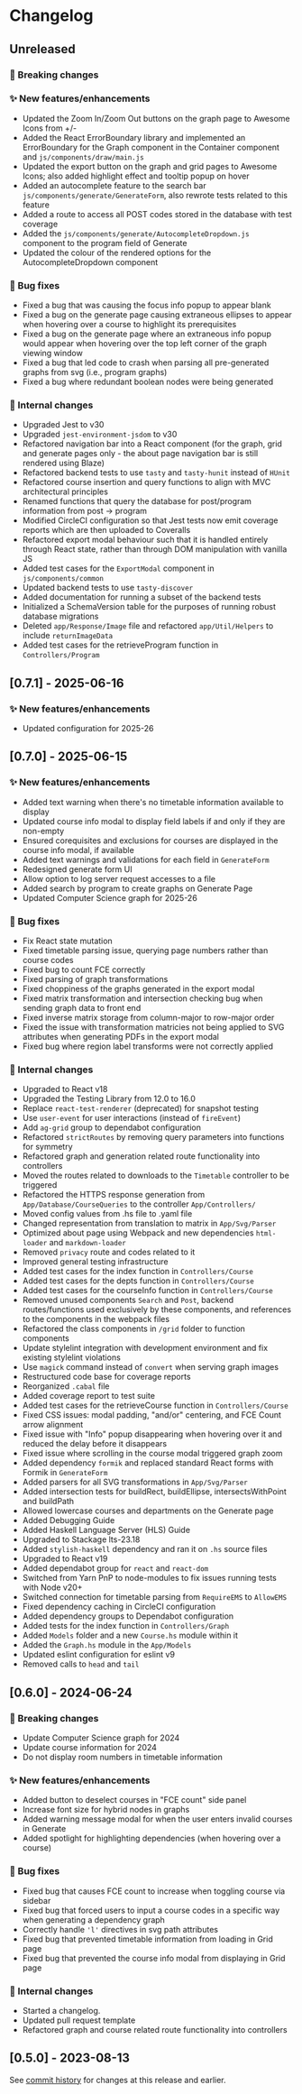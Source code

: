 # Changelog

## Unreleased

### 🚨 Breaking changes

### ✨ New features/enhancements

- Updated the Zoom In/Zoom Out buttons on the graph page to Awesome Icons from +/-
- Added the React ErrorBoundary library and implemented an ErrorBoundary for the Graph component in the Container component and `js/components/draw/main.js`
- Updated the export button on the graph and grid pages to Awesome Icons; also added highlight effect and tooltip popup on hover
- Added an autocomplete feature to the search bar `js/components/generate/GenerateForm`, also rewrote tests related to this feature
- Added a route to access all POST codes stored in the database with test coverage
- Added the `js/components/generate/AutocompleteDropdown.js` component to the program field of Generate
- Updated the colour of the rendered options for the AutocompleteDropdown component

### 🐛 Bug fixes

- Fixed a bug that was causing the focus info popup to appear blank
- Fixed a bug on the generate page causing extraneous ellipses to appear when hovering over a course to highlight its prerequisites
- Fixed a bug on the generate page where an extraneous info popup would appear when hovering over the top left corner of the graph viewing window
- Fixed a bug that led code to crash when parsing all pre-generated graphs from svg (i.e., program graphs)
- Fixed a bug where redundant boolean nodes were being generated

### 🔧 Internal changes

- Upgraded Jest to v30
- Upgraded `jest-environment-jsdom` to v30
- Refactored navigation bar into a React component (for the graph, grid and generate pages only - the about page navigation bar is still rendered using Blaze)
- Refactored backend tests to use `tasty` and `tasty-hunit` instead of `HUnit`
- Refactored course insertion and query functions to align with MVC architectural principles
- Renamed functions that query the database for post/program information from post -> program
- Modified CircleCI configuration so that Jest tests now emit coverage reports which are then uploaded to Coveralls
- Refactored export modal behaviour such that it is handled entirely through React state, rather than through DOM manipulation with vanilla JS
- Added test cases for the `ExportModal` component in `js/components/common`
- Updated backend tests to use `tasty-discover`
- Added documentation for running a subset of the backend tests
- Initialized a SchemaVersion table for the purposes of running robust database migrations
- Deleted `app/Response/Image` file and refactored `app/Util/Helpers` to include `returnImageData`
- Added test cases for the retrieveProgram function in `Controllers/Program`

## [0.7.1] - 2025-06-16

### ✨ New features/enhancements

- Updated configuration for 2025-26

## [0.7.0] - 2025-06-15

### ✨ New features/enhancements

- Added text warning when there's no timetable information available to display
- Updated course info modal to display field labels if and only if they are non-empty
- Ensured corequisites and exclusions for courses are displayed in the course info modal, if available
- Added text warnings and validations for each field in `GenerateForm`
- Redesigned generate form UI
- Allow option to log server request accesses to a file
- Added search by program to create graphs on Generate Page
- Updated Computer Science graph for 2025-26

### 🐛 Bug fixes

- Fix React state mutation
- Fixed timetable parsing issue, querying page numbers rather than course codes
- Fixed bug to count FCE correctly
- Fixed parsing of graph transformations
- Fixed choppiness of the graphs generated in the export modal
- Fixed matrix transformation and intersection checking bug when sending graph data to front end
- Fixed inverse matrix storage from column-major to row-major order
- Fixed the issue with transformation matricies not being applied to SVG attributes when generating PDFs in the export modal
- Fixed bug where region label transforms were not correctly applied

### 🔧 Internal changes

- Upgraded to React v18
- Upgraded the Testing Library from 12.0 to 16.0
- Replace `react-test-renderer` (deprecated) for snapshot testing
- Use `user-event` for user interactions (instead of `fireEvent`)
- Add `ag-grid` group to dependabot configuration
- Refactored `strictRoutes` by removing query parameters into functions for symmetry
- Refactored graph and generation related route functionality into controllers
- Moved the routes related to downloads to the `Timetable` controller to be triggered
- Refactored the HTTPS response generation from `App/Database/CourseQueries` to the controller `App/Controllers/`
- Moved config values from .hs file to .yaml file
- Changed representation from translation to matrix in `App/Svg/Parser`
- Optimized about page using Webpack and new dependencies `html-loader` and `markdown-loader`
- Removed `privacy` route and codes related to it
- Improved general testing infrastructure
- Added test cases for the index function in `Controllers/Course`
- Added test cases for the depts function in `Controllers/Course`
- Added test cases for the courseInfo function in `Controllers/Course`
- Removed unused components `Search` and `Post`, backend routes/functions used exclusively by these components, and references to the components in the webpack files
- Refactored the class components in `/grid` folder to function components
- Update stylelint integration with development environment and fix existing stylelint violations
- Use `magick` command instead of `convert` when serving graph images
- Restructured code base for coverage reports
- Reorganized `.cabal` file
- Added coverage report to test suite
- Added test cases for the retrieveCourse function in `Controllers/Course`
- Fixed CSS issues: modal padding, "and/or" centering, and FCE Count arrow alignment
- ⁠Fixed issue with "Info" popup disappearing when hovering over it and reduced the delay before it disappears
- ⁠Fixed issue where scrolling in the course modal triggered graph zoom
- Added dependency `formik` and replaced standard React forms with Formik in `GenerateForm`
- Added parsers for all SVG transformations in `App/Svg/Parser`
- Added intersection tests for buildRect, buildEllipse, intersectsWithPoint and buildPath
- Allowed lowercase courses and departments on the Generate page
- Added Debugging Guide
- Added Haskell Language Server (HLS) Guide
- Upgraded to Stackage lts-23.18
- Added `stylish-haskell` dependency and ran it on `.hs` source files
- Upgraded to React v19
- Added dependabot group for `react` and `react-dom`
- Switched from Yarn PnP to node-modules to fix issues running tests with Node v20+
- Switched connection for timetable parsing from `RequireEMS` to `AllowEMS`
- Fixed dependency caching in CircleCI configuration
- Added dependency groups to Dependabot configuration
- Added tests for the index function in `Controllers/Graph`
- Added `Models` folder and a new `Course.hs` module within it
- Added the `Graph.hs` module in the `App/Models`
- Updated eslint configuration for eslint v9
- Removed calls to `head` and `tail`

## [0.6.0] - 2024-06-24

### 🚨 Breaking changes

- Update Computer Science graph for 2024
- Update course information for 2024
- Do not display room numbers in timetable information

### ✨ New features/enhancements

- Added button to deselect courses in "FCE count" side panel
- Increase font size for hybrid nodes in graphs
- Added warning message modal for when the user enters invalid courses in Generate
- Added spotlight for highlighting dependencies (when hovering over a course)

### 🐛 Bug fixes

- Fixed bug that causes FCE count to increase when toggling course via sidebar
- Fixed bug that forced users to input a course codes in a specific way when generating a dependency graph
- Correctly handle `'l'` directives in svg path attributes
- Fixed bug that prevented timetable information from loading in Grid page
- Fixed bug that prevented the course info modal from displaying in Grid page

### 🔧 Internal changes

- Started a changelog.
- Updated pull request template
- Refactored graph and course related route functionality into controllers

## [0.5.0] - 2023-08-13

See [commit history](https://github.com/Courseography/courseography/commits/master/) for changes at this release and earlier.
